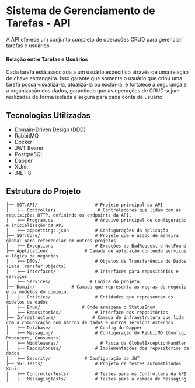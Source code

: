 # Sistema de Gerenciamento de Tarefas - API

A API oferece um conjunto completo de operações CRUD para gerenciar tarefas e usuários.

#### Relação entre Tarefas e Usuários

Cada tarefa está associada a um usuário específico através de uma relação de chave estrangeira.
Isso garante que somente o usuário que criou uma tarefa possa visualizá-la, atualizá-la ou excluí-la, e fortalece a segurança e a organização dos dados, garantindo que as operações de CRUD sejam realizadas de forma isolada e segura para cada conta de usuário.

## Tecnologias Utilizadas

 -  Domain-Driven Design (DDD)
 -  RabbitMQ
 -  Docker
 -  JWT Bearer
 -  PostgreSQL
 -  Dapper
 -  XUnit
 - .NET 8

## Estrutura do Projeto

    ├── SGT.API/                      # Projeto principal da API
    │   ├── Controllers                # Controladores que lidam com as requisições HTTP, definindo os endpoints da API. 
    │   ├── Program.cs                # Arquivo principal de configuração e inicialização da API
    │   ├── appsettings.json          # Configurações da aplicação
    ├── SGT.Core/                     # Projeto que é usado de maneira global para referenciar em outros projetos.
    │   ├── Exceptions                # Exceções de BadRequest e NotFound 
    ├── Application/              # Camada de aplicação contendo serviços e lógica de negócios
    │   ├── DTOs/                     # Objetos de Transferência de Dados (Data Transfer Objects)
    │   ├── Interfaces/               # Interfaces para repositórios e serviços
    │   ├── Services/               # Lógica do projeto
    ├── Domain/              # Camada que representa as regras de negócio e os modelos do domínio. 
    │   ├── Entities/                 # Entidades que representam os modelos de dados
    │   ├── Enum/                # Onde armazena o StatusEnum 
    │   ├── Repositories/             # Interface dos repositórios
    ├── Infrastructure/              # Camada de infraestrutura que lida com a comunicação com bancos de dados e outros serviços externos. 
    │   ├── Database/                 # Config do Dapper
    │   ├── Messaging/                # Configuração do RabbitMQ (Config, Producers, Consumers)
    │   ├── Middlewares/                # Pasta da GlobalExceptionHandler
    │   ├── Repositories/             # Implementações dos repositórios de dados
    │   ├── Security/             # Configuração do JWT
    ├── SGT.Tests/                    # Projeto de testes automatizados XUnit
    │   ├── ControllerTests/          # Testes para os Controllers da API
    │   ├── MessagingTests/           # Testes para a camada de Messaging
    
